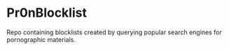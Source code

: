 # Pr0nBlocklist
Repo containing blocklists created by querying popular search engines for pornographic materials.
